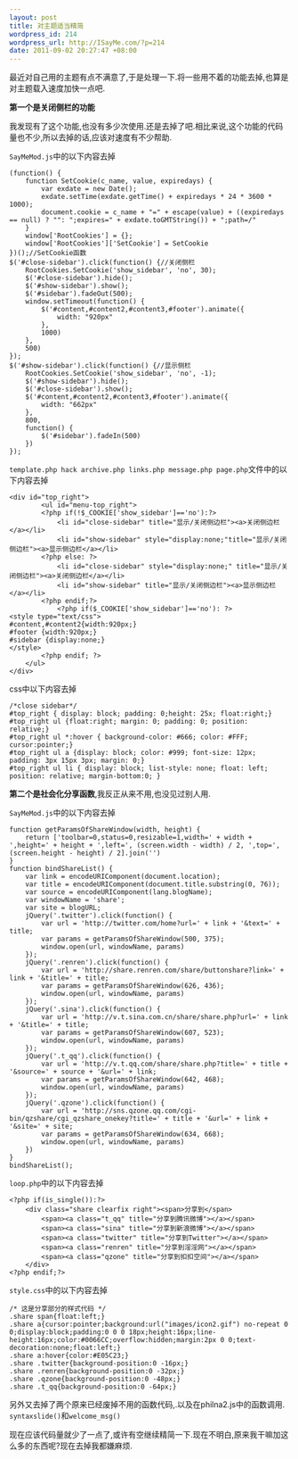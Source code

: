 ```yaml
--- 
layout: post
title: 对主题适当精简
wordpress_id: 214
wordpress_url: http://ISayMe.com/?p=214
date: 2011-09-02 20:27:47 +08:00
---
```

最近对自己用的主题有点不满意了,于是处理一下.将一些用不着的功能去掉,也算是对主题载入速度加快一点吧.

**第一个是关闭侧栏的功能**

我发现有了这个功能,也没有多少次使用.还是去掉了吧.相比来说,这个功能的代码量也不少,所以去掉的话,应该对速度有不少帮助.

`SayMeMod.js`中的以下内容去掉

	(function() {
		function SetCookie(c_name, value, expiredays) {
			var exdate = new Date();
			exdate.setTime(exdate.getTime() + expiredays * 24 * 3600 * 1000);
			document.cookie = c_name + "=" + escape(value) + ((expiredays == null) ? "": ";expires=" + exdate.toGMTString()) + ";path=/"
		}
		window['RootCookies'] = {};
		window['RootCookies']['SetCookie'] = SetCookie
	})();//SetCookie函数
	$('#close-sidebar').click(function() {//关闭侧栏
		RootCookies.SetCookie('show_sidebar', 'no', 30);
		$('#close-sidebar').hide();
		$('#show-sidebar').show();
		$('#sidebar').fadeOut(500);
		window.setTimeout(function() {
			$('#content,#content2,#content3,#footer').animate({
				width: "920px"
			},
			1000)
		},
		500)
	});
	$('#show-sidebar').click(function() {//显示侧栏
		RootCookies.SetCookie('show_sidebar', 'no', -1);
		$('#show-sidebar').hide();
		$('#close-sidebar').show();
		$('#content,#content2,#content3,#footer').animate({
			width: "662px"
		},
		800,
		function() {
			$('#sidebar').fadeIn(500)
		})
	});

`template.php hack archive.php links.php message.php page.php`文件中的以下内容去掉

	<div id="top_right">
	        <ul id="menu-top_right">
			<?php if(!$_COOKIE['show_sidebar']=='no'):?>
				<li id="close-sidebar" title="显示/关闭侧边栏"><a>关闭侧边栏</a></li>
				<li id="show-sidebar" style="display:none;"title="显示/关闭侧边栏"><a>显示侧边栏</a></li>
			<?php else: ?>
				<li id="close-sidebar" style="display:none;" title="显示/关闭侧边栏"><a>关闭侧边栏</a></li>
				<li id="show-sidebar" title="显示/关闭侧边栏"><a>显示侧边栏</a></li>
			<?php endif;?>
	        	<?php if($_COOKIE['show_sidebar']=='no'): ?>
	<style type="text/css">
	#content,#content2{width:920px;}
	#footer {width:920px;}
	#sidebar {display:none;}
	</style>
			<?php endif; ?>
		</ul>
	</div>

css中以下内容去掉

	/*close sidebar*/
	#top_right { display: block; padding: 0;height: 25x; float:right;}
	#top_right ul {float:right; margin: 0; padding: 0; position: relative;}
	#top_right ul *:hover { background-color: #666; color: #FFF; cursor:pointer;}
	#top_right ul a {display: block; color: #999; font-size: 12px; padding: 3px 15px 3px; margin: 0;}
	#top_right ul li { display: block; list-style: none; float: left; position: relative; margin-bottom:0; }

**第二个是社会化分享函数**,我反正从来不用,也没见过别人用.

`SayMeMod.js`中的以下内容去掉

	function getParamsOfShareWindow(width, height) {
		return ['toolbar=0,status=0,resizable=1,width=' + width + ',height=' + height + ',left=', (screen.width - width) / 2, ',top=', (screen.height - height) / 2].join('')
	}
	function bindShareList() {
		var link = encodeURIComponent(document.location);
		var title = encodeURIComponent(document.title.substring(0, 76));
		var source = encodeURIComponent(lang.blogName);
		var windowName = 'share';
		var site = blogURL;
		jQuery('.twitter').click(function() {
			var url = 'http://twitter.com/home?url=' + link + '&text=' + title;
			var params = getParamsOfShareWindow(500, 375);
			window.open(url, windowName, params)
		});
		jQuery('.renren').click(function() {
			var url = 'http://share.renren.com/share/buttonshare?link=' + link + '&title=' + title;
			var params = getParamsOfShareWindow(626, 436);
			window.open(url, windowName, params)
		});
		jQuery('.sina').click(function() {
			var url = 'http://v.t.sina.com.cn/share/share.php?url=' + link + '&title=' + title;
			var params = getParamsOfShareWindow(607, 523);
			window.open(url, windowName, params)
		});
		jQuery('.t_qq').click(function() {
			var url = 'http://v.t.qq.com/share/share.php?title=' + title + '&source=' + source + '&url=' + link;
			var params = getParamsOfShareWindow(642, 468);
			window.open(url, windowName, params)
		});
		jQuery('.qzone').click(function() {
			var url = 'http://sns.qzone.qq.com/cgi-bin/qzshare/cgi_qzshare_onekey?title=' + title + '&url=' + link + '&site=' + site;
			var params = getParamsOfShareWindow(634, 668);
			window.open(url, windowName, params)
		})
	}
	bindShareList();

`loop.php`中的以下内容去掉

	<?php if(is_single()):?>
		<div class="share clearfix right"><span>分享到</span>
	 		<span><a class="t_qq" title="分享到腾讯微博"></a></span>
	 		<span><a class="sina" title="分享到新浪微博"></a></span>
	 		<span><a class="twitter" title="分享到Twitter"></a></span>
	 		<span><a class="renren" title="分享到淫淫网"></a></span>
	 		<span><a class="qzone" title="分享到扣扣空间"></a></span>
		</div>
	<?php endif;?>

`style.css`中的以下内容去掉

	/* 这是分享部分的样式代码 */
	.share span{float:left;}
	.share a{cursor:pointer;background:url("images/icon2.gif") no-repeat 0 0;display:block;padding:0 0 0 18px;height:16px;line-height:16px;color:#0066CC;overflow:hidden;margin:2px 0 0;text-decoration:none;float:left;}
	.share a:hover{color:#E05C23;}
	.share .twitter{background-position:0 -16px;}
	.share .renren{background-position:0 -32px;}
	.share .qzone{background-position:0 -48px;}
	.share .t_qq{background-position:0 -64px;}

另外又去掉了两个原来已经废掉不用的函数代码,.以及在philna2.js中的函数调用.
`syntaxslide()`和`welcome_msg()`

现在应该代码量就少了一点了,或许有空继续精简一下.现在不明白,原来我干嘛加这么多的东西呢?现在去掉我都嫌麻烦.
